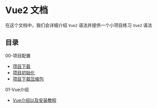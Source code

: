 # Vue2 文档

在这个文档中，我们会详细介绍 `Vue2` 语法并提供一个小项目练习 `Vue2` 语法

## 目录
00-项目配置  
- [项目下载](./00-项目配置/【01】项目下载.md)
- [项目初始化](./00-项目配置/【02】项目初始化.md)
- [项目下载压缩包](./00-项目配置/COMP225-Project-main.zip)

01-Vue介绍  
- [Vue介绍以及安装教程](./01-Vue介绍/Vue介绍以及安装方法.md)